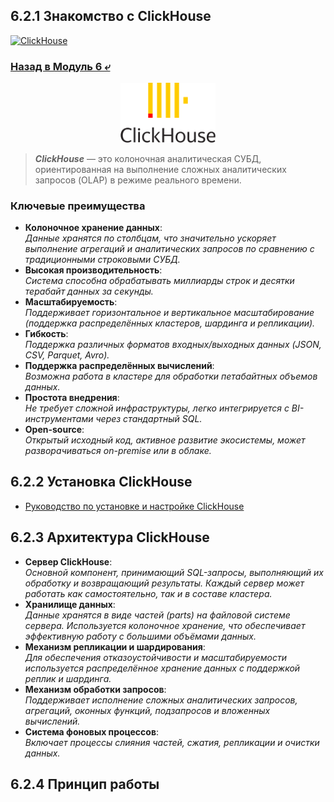 ## 6.2.1 Знакомство с ClickHouse

[![ClickHouse](https://img.shields.io/badge/clickhouse-grey?logo=clickhouse)](https://clickhouse.com/docs/ru/)

### [Назад в Модуль 6 ⤶](/data/Module6/readme.md)

<p align="center">
<img src="/data/Module6/img/ch_logo.png" width="30%">
</p>

> ***ClickHouse*** — это колоночная аналитическая СУБД, ориентированная на выполнение сложных аналитических запросов 
> (OLAP) в режиме реального времени.  

### Ключевые преимущества
- **Колоночное хранение данных**:  
_Данные хранятся по столбцам, что значительно ускоряет выполнение агрегаций и аналитических запросов по сравнению с 
традиционными строковыми СУБД._  
- **Высокая производительность**:  
_Система способна обрабатывать миллиарды строк и десятки терабайт данных за секунды._  
- **Масштабируемость**:  
_Поддерживает горизонтальное и вертикальное масштабирование (поддержка распределённых кластеров, шардинга и репликации)._  
- **Гибкость**:  
_Поддержка различных форматов входных/выходных данных (JSON, CSV, Parquet, Avro)._
- **Поддержка распределённых вычислений**:  
_Возможна работа в кластере для обработки петабайтных объемов данных._  
- **Простота внедрения**:  
_Не требует сложной инфраструктуры, легко интегрируется с BI-инструментами через стандартный SQL._
- **Open-source**:  
_Открытый исходный код, активное развитие экосистемы, может разворачиваться on-premise или в облаке._  

## 6.2.2 Установка ClickHouse
- [Руководство по установке и настройке ClickHouse](clickhouse/clickhouse_install.md)

## 6.2.3 Архитектура ClickHouse
- **Сервер ClickHouse**:  
_Основной компонент, принимающий SQL-запросы, выполняющий их обработку и возвращающий результаты. Каждый сервер может 
работать как самостоятельно, так и в составе кластера._  
- **Хранилище данных**:  
_Данные хранятся в виде частей (parts) на файловой системе сервера. Используется колоночное хранение, что обеспечивает 
эффективную работу с большими объёмами данных._  
- **Механизм репликации и шардирования**:  
_Для обеспечения отказоустойчивости и масштабируемости используется распределённое хранение данных с поддержкой реплик 
и шардинга._  
- **Механизм обработки запросов**:  
_Поддерживает исполнение сложных аналитических запросов, агрегаций, оконных функций, подзапросов и вложенных вычислений._    
- **Система фоновых процессов**:  
_Включает процессы слияния частей, сжатия, репликации и очистки данных._    

## 6.2.4 Принцип работы
